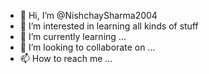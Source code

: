 - 👋 Hi, I’m @NishchaySharma2004
- 👀 I’m interested in learning all kinds of stuff
- 🌱 I’m currently learning ...
- 💞️ I’m looking to collaborate on ...
- 📫 How to reach me ...

<!---
NishchaySharma2004/NishchaySharma2004 is a ✨ special ✨ repository because its `README.md` (this file) appears on your GitHub profile.
You can click the Preview link to take a look at your changes.
--->
